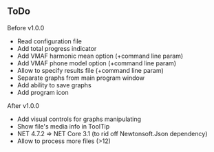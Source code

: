 ## ToDo

Before v1.0.0
- Read configuration file
- Add total progress indicator
- Add VMAF harmonic mean option (+command line param)
- Add VMAF phone model option (+command line param)
- Allow to specify results file (+command line param)
- Separate graphs from main program window
- Add ability to save graphs
- Add program icon

After v1.0.0
- Add visual controls for graphs manipulating
- Show file's media info in ToolTip
- NET 4.7.2 => NET Core 3.1 (to rid off Newtonsoft.Json dependency)
- Allow to process more files (>12)
